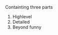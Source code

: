 Containting three parts
1. Highlevel
2. Detailed
3. Beyond funny

<!--stackedit_data:
eyJoaXN0b3J5IjpbOTkyMjQ3NzA3LC0xNTM1NTY5ODcxLC0xNj
M2Njg0MjgyLC0xNjE3NDYyMTQ5LC03NDMwMjI0NSw2MDkzMjYy
NjEsLTcxOTI1NTg1NF19
-->